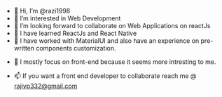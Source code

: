 - 👋 Hi, I’m @razi1998
- 👀 I’m interested in Web Development
- 💞️ I’m looking forward to collaborate on Web Applications on reactJs
- 🌱 I have learned ReactJs and React Native
- 🌱 I have worked with MaterialUI and also have an experience on pre-written components customization.
<!-- - 🌱 I have worked on NextJS with graphQL API and apollo client -->
- 🌱 I mostly focus on front-end because it seems more intresting to me.
<!-- - 🌱 And Now I am currently working on a project based on React typescript and FeatherJS REST API integration -->
- 📫 If you want a front end developer to collaborate reach me @ rajivp332@gmail.com
<!---
razi1998/razi1998 is a ✨ special ✨ repository because its `README.md` (this file) appears on your GitHub profile.
You can click the Preview link to take a look at your changes.
--->
